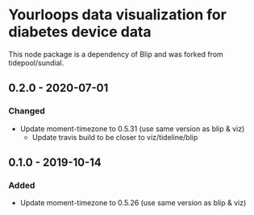 # Yourloops data visualization for diabetes device data
This node package is a dependency of Blip and was forked from tidepool/sundial.

## 0.2.0 - 2020-07-01
### Changed
- Update moment-timezone to 0.5.31 (use same version as blip & viz)
  - Update travis build to be closer to viz/tideline/blip

## 0.1.0 - 2019-10-14
### Added
- Update moment-timezone to 0.5.26 (use same version as blip & viz)
